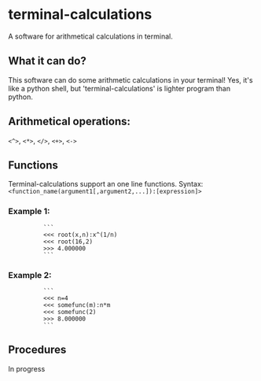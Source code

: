 # terminal-calculations
A software for arithmetical calculations in terminal.

## What it can do?

This software can do some arithmetic calculations in your terminal! Yes, it's like a python shell, but 'terminal-calculations' is
lighter program than python.

## Arithmetical operations:

  `<^>`, `<*>`, `</>`, `<+>`, `<->`

## Functions

Terminal-calculations support an one line functions. 
Syntax: `<function_name(argument1[,argument2,...]):[expression]>`

### Example 1: 
              ```
              <<< root(x,n):x^(1/n)
              <<< root(16,2)
              >>> 4.000000
              ```
              
### Example 2:  
              ```
              <<< n=4
              <<< somefunc(m):n*m
              <<< somefunc(2)
              >>> 8.000000
              ```
              
## Procedures

In progress
